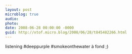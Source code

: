 ```yaml
---
layout: post
microblog: true
audio: 
photo: 
date: 2008-06-28 00:00:00 -0000
guid: http://xtof.micro.blog/2008/06/28/t845482266.html
---
```

listening #deeppurple #smokeonthewater à fond ;)
